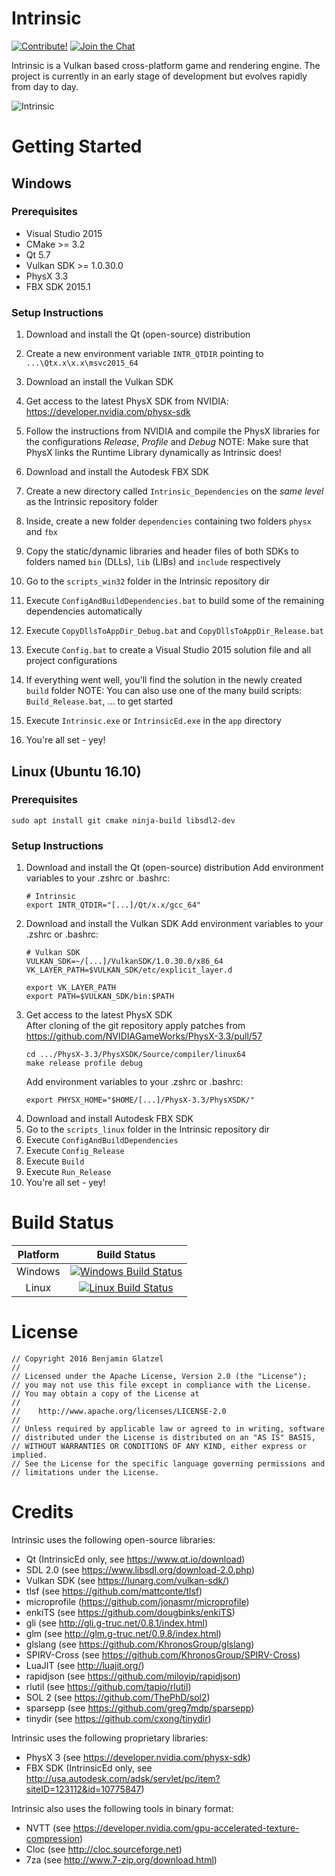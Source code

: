 # Intrinsic

[![Contribute!](https://img.shields.io/badge/contributions-welcome-brightgreen.svg?style=flat)](https://github.com/begla/Intrinsic/issues) [![Join the Chat](https://badges.gitter.im/Join%20Chat.svg)](https://gitter.im/Intrinsic-Engine/Lobby?utm_source=badge&utm_medium=badge&utm_campaign=pr-badge&utm_content=badge)

Intrinsic is a Vulkan based cross-platform game and rendering engine. The project is currently in an early stage of development but evolves rapidly from day to day.

![Intrinsic](media/screenshot3.jpg)

# Getting Started

## Windows

### Prerequisites

* Visual Studio 2015
* CMake >= 3.2
* Qt 5.7
* Vulkan SDK >= 1.0.30.0
* PhysX 3.3
* FBX SDK 2015.1

### Setup Instructions

1. Download and install the Qt (open-source) distribution
2. Create a new environment variable `INTR_QTDIR` pointing to `...\Qtx.x\x.x\msvc2015_64`
3. Download an install the Vulkan SDK
4. Get access to the latest PhysX SDK from NVIDIA: https://developer.nvidia.com/physx-sdk
5. Follow the instructions from NVIDIA and compile the PhysX libraries for the configurations *Release*, *Profile* and *Debug*
   NOTE: Make sure that PhysX links the Runtime Library dynamically as Intrinsic does! 
6. Download and install the Autodesk FBX SDK
7. Create a new directory called `Intrinsic_Dependencies` on the _same level_ as 
   the Intrinsic repository folder
8. Inside, create a new folder `dependencies` containing two folders `physx` and `fbx`
9. Copy the static/dynamic libraries and header files of both SDKs to folders named `bin` (DLLs), 
   `lib` (LIBs) and `include` respectively
10. Go to the `scripts_win32` folder in the Intrinsic repository dir
11. Execute `ConfigAndBuildDependencies.bat` to build some of the remaining dependencies automatically
12. Execute `CopyDllsToAppDir_Debug.bat` and `CopyDllsToAppDir_Release.bat`
13. Execute `Config.bat` to create a Visual Studio 2015 solution file and all project configurations

14. If everything went well, you'll find the solution in the newly created `build` folder
    NOTE: You can also use one of the many build scripts: `Build_Release.bat`, ... to get started
15. Execute `Intrinsic.exe` or `IntrinsicEd.exe` in the `app` directory
16. You're all set - yey!

## Linux (Ubuntu 16.10)

### Prerequisites

```
sudo apt install git cmake ninja-build libsdl2-dev
```

### Setup Instructions

1. Download and install the Qt (open-source) distribution
   Add environment variables to your .zshrc or .bashrc:
   ```
   # Intrinsic  
   export INTR_QTDIR="[...]/Qt/x.x/gcc_64"
   ```
2. Download and install the Vulkan SDK
    Add environment variables to your .zshrc or .bashrc:
    ```
    # Vulkan SDK  
    VULKAN_SDK=~/[...]/VulkanSDK/1.0.30.0/x86_64  
    VK_LAYER_PATH=$VULKAN_SDK/etc/explicit_layer.d  

    export VK_LAYER_PATH  
    export PATH=$VULKAN_SDK/bin:$PATH
    ```
3. Get access to the latest PhysX SDK  
   After cloning of the git repository apply patches from https://github.com/NVIDIAGameWorks/PhysX-3.3/pull/57
   ```
   cd .../PhysX-3.3/PhysXSDK/Source/compiler/linux64  
   make release profile debug  
   ```
   Add environment variables to your .zshrc or .bashrc:
   ```
   export PHYSX_HOME="$HOME/[...]/PhysX-3.3/PhysXSDK/"
   ```
4. Download and install Autodesk FBX SDK  
5. Go to the `scripts_linux` folder in the Intrinsic repository dir
6. Execute `ConfigAndBuildDependencies`
7. Execute `Config_Release`
8. Execute `Build`
9. Execute `Run_Release`
10. You're all set - yey!

# Build Status

| Platform | Build Status |
|:--------:|:------------:|
| Windows  | [![Windows Build Status](https://ci.appveyor.com/api/projects/status/eevcf6gfm77309ud?svg=true)](https://ci.appveyor.com/project/begla/intrinsic) |
| Linux    |  [![Linux Build Status](https://travis-ci.org/begla/Intrinsic.svg?branch=master)](https://travis-ci.org/begla/Intrinsic) |

# License

```
// Copyright 2016 Benjamin Glatzel
//
// Licensed under the Apache License, Version 2.0 (the "License");
// you may not use this file except in compliance with the License.
// You may obtain a copy of the License at
//
//    http://www.apache.org/licenses/LICENSE-2.0
//
// Unless required by applicable law or agreed to in writing, software
// distributed under the License is distributed on an "AS IS" BASIS,
// WITHOUT WARRANTIES OR CONDITIONS OF ANY KIND, either express or implied.
// See the License for the specific language governing permissions and
// limitations under the License.
```

# Credits

Intrinsic uses the following open-source libraries:

* Qt (IntrinsicEd only, see https://www.qt.io/download)
* SDL 2.0 (see https://www.libsdl.org/download-2.0.php)
* Vulkan SDK (see https://lunarg.com/vulkan-sdk/)
* tlsf (see https://github.com/mattconte/tlsf)
* microprofile (https://github.com/jonasmr/microprofile)
* enkiTS (see https://github.com/dougbinks/enkiTS)
* gli (see http://gli.g-truc.net/0.8.1/index.html)
* glm (see http://glm.g-truc.net/0.9.8/index.html)
* glslang (see https://github.com/KhronosGroup/glslang)
* SPIRV-Cross (see https://github.com/KhronosGroup/SPIRV-Cross)
* LuaJIT (see http://luajit.org/)
* rapidjson (see https://github.com/miloyip/rapidjson)
* rlutil (see https://github.com/tapio/rlutil)
* SOL 2 (see https://github.com/ThePhD/sol2)
* sparsepp (see https://github.com/greg7mdp/sparsepp)
* tinydir (see https://github.com/cxong/tinydir)

Intrinsic uses the following proprietary libraries:

* PhysX 3 (see https://developer.nvidia.com/physx-sdk)
* FBX SDK (IntrinsicEd only, see http://usa.autodesk.com/adsk/servlet/pc/item?siteID=123112&id=10775847)

Intrinsic also uses the following tools in binary format:

* NVTT (see https://developer.nvidia.com/gpu-accelerated-texture-compression)
* Cloc (see http://cloc.sourceforge.net)
* 7za (see http://www.7-zip.org/download.html)

